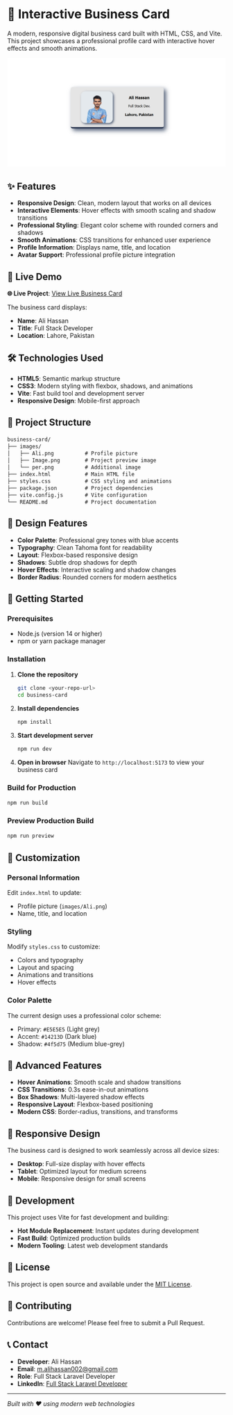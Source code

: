 # 💼 Interactive Business Card

A modern, responsive digital business card built with HTML, CSS, and Vite. This project showcases a professional profile card with interactive hover effects and smooth animations.

![Business Card Preview](images/Image.png)

## ✨ Features

- **Responsive Design**: Clean, modern layout that works on all devices
- **Interactive Elements**: Hover effects with smooth scaling and shadow transitions
- **Professional Styling**: Elegant color scheme with rounded corners and shadows
- **Smooth Animations**: CSS transitions for enhanced user experience
- **Profile Information**: Displays name, title, and location
- **Avatar Support**: Professional profile picture integration

## 🚀 Live Demo

**🌐 Live Project**: [View Live Business Card](https://business-card-ali.netlify.app/)

The business card displays:

- **Name**: Ali Hassan
- **Title**: Full Stack Developer
- **Location**: Lahore, Pakistan

## 🛠️ Technologies Used

- **HTML5**: Semantic markup structure
- **CSS3**: Modern styling with flexbox, shadows, and animations
- **Vite**: Fast build tool and development server
- **Responsive Design**: Mobile-first approach

## 📁 Project Structure

```
business-card/
├── images/
│   ├── Ali.png          # Profile picture
│   ├── Image.png        # Project preview image
│   └── per.png          # Additional image
├── index.html           # Main HTML file
├── styles.css           # CSS styling and animations
├── package.json         # Project dependencies
├── vite.config.js       # Vite configuration
└── README.md            # Project documentation
```

## 🎨 Design Features

- **Color Palette**: Professional grey tones with blue accents
- **Typography**: Clean Tahoma font for readability
- **Layout**: Flexbox-based responsive design
- **Shadows**: Subtle drop shadows for depth
- **Hover Effects**: Interactive scaling and shadow changes
- **Border Radius**: Rounded corners for modern aesthetics

## 🚀 Getting Started

### Prerequisites

- Node.js (version 14 or higher)
- npm or yarn package manager

### Installation

1. **Clone the repository**

   ```bash
   git clone <your-repo-url>
   cd business-card
   ```

2. **Install dependencies**

   ```bash
   npm install
   ```

3. **Start development server**

   ```bash
   npm run dev
   ```

4. **Open in browser**
   Navigate to `http://localhost:5173` to view your business card

### Build for Production

```bash
npm run build
```

### Preview Production Build

```bash
npm run preview
```

## 🎯 Customization

### Personal Information

Edit `index.html` to update:

- Profile picture (`images/Ali.png`)
- Name, title, and location

### Styling

Modify `styles.css` to customize:

- Colors and typography
- Layout and spacing
- Animations and transitions
- Hover effects

### Color Palette

The current design uses a professional color scheme:

- Primary: `#E5E5E5` (Light grey)
- Accent: `#14213D` (Dark blue)
- Shadow: `#4f5d75` (Medium blue-grey)

## 🌟 Advanced Features

- **Hover Animations**: Smooth scale and shadow transitions
- **CSS Transitions**: 0.3s ease-in-out animations
- **Box Shadows**: Multi-layered shadow effects
- **Responsive Layout**: Flexbox-based positioning
- **Modern CSS**: Border-radius, transitions, and transforms

## 📱 Responsive Design

The business card is designed to work seamlessly across all device sizes:

- **Desktop**: Full-size display with hover effects
- **Tablet**: Optimized layout for medium screens
- **Mobile**: Responsive design for small screens

## 🔧 Development

This project uses Vite for fast development and building:

- **Hot Module Replacement**: Instant updates during development
- **Fast Build**: Optimized production builds
- **Modern Tooling**: Latest web development standards

## 📄 License

This project is open source and available under the [MIT License](LICENSE).

## 🤝 Contributing

Contributions are welcome! Please feel free to submit a Pull Request.

## 📞 Contact

- **Developer**: Ali Hassan
- **Email**: m.alihassan002@gmail.com
- **Role**: Full Stack Laravel Developer 
- **LinkedIn**: [Full Stack Laravel Developer ](https://www.linkedin.com/in/ali-hassan-9ba69220b/)

---

_Built with ❤️ using modern web technologies_
